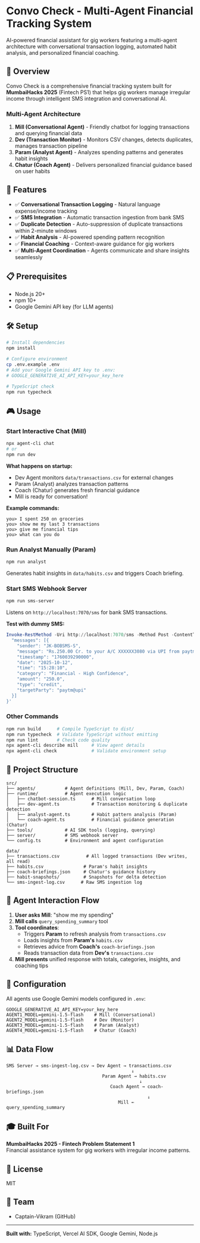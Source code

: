# Convo Check - Multi-Agent Financial Tracking System

AI-powered financial assistant for gig workers featuring a multi-agent architecture with conversational transaction logging, automated habit analysis, and personalized financial coaching.

## 🎯 Overview

Convo Check is a comprehensive financial tracking system built for **MumbaiHacks 2025** (Fintech PS1) that helps gig workers manage irregular income through intelligent SMS integration and conversational AI.

### Multi-Agent Architecture

1. **Mill (Conversational Agent)** - Friendly chatbot for logging transactions and querying financial data
2. **Dev (Transaction Monitor)** - Monitors CSV changes, detects duplicates, manages transaction pipeline
3. **Param (Analyst Agent)** - Analyzes spending patterns and generates habit insights
4. **Chatur (Coach Agent)** - Delivers personalized financial guidance based on user habits

## 🚀 Features

- ✅ **Conversational Transaction Logging** - Natural language expense/income tracking
- ✅ **SMS Integration** - Automatic transaction ingestion from bank SMS
- ✅ **Duplicate Detection** - Auto-suppression of duplicate transactions within 2-minute windows
- ✅ **Habit Analysis** - AI-powered spending pattern recognition
- ✅ **Financial Coaching** - Context-aware guidance for gig workers
- ✅ **Multi-Agent Coordination** - Agents communicate and share insights seamlessly

## 📋 Prerequisites

- Node.js 20+
- npm 10+
- Google Gemini API key (for LLM agents)

## 🛠️ Setup

```bash
# Install dependencies
npm install

# Configure environment
cp .env.example .env
# Add your Google Gemini API key to .env:
# GOOGLE_GENERATIVE_AI_API_KEY=your_key_here

# TypeScript check
npm run typecheck
```

## 🎮 Usage

### Start Interactive Chat (Mill)

```bash
npx agent-cli chat
# or
npm run dev
```

**What happens on startup:**

- Dev Agent monitors `data/transactions.csv` for external changes
- Param (Analyst) analyzes transaction patterns
- Coach (Chatur) generates fresh financial guidance
- Mill is ready for conversation!

**Example commands:**

```
you> I spent 250 on groceries
you> show me my last 3 transactions
you> give me financial tips
you> what can you do
```

### Run Analyst Manually (Param)

```bash
npm run analyst
```

Generates habit insights in `data/habits.csv` and triggers Coach briefing.

### Start SMS Webhook Server

```bash
npm run sms-server
```

Listens on `http://localhost:7070/sms` for bank SMS transactions.

**Test with dummy SMS:**

```powershell
Invoke-RestMethod -Uri http://localhost:7070/sms -Method Post -ContentType 'application/json' -Body '{
  "messages": [{
    "sender": "JK-BOBSMS-S",
    "message": "Rs.250.00 Cr. to your A/C XXXXXX3080 via UPI from paytm@upi. Ref:991124333201.",
    "timestamp": "1760039290000",
    "date": "2025-10-12",
    "time": "15:28:10",
    "category": "Financial - High Confidence",
    "amount": "250.0",
    "type": "credit",
    "targetParty": "paytm@upi"
  }]
}'
```

### Other Commands

```bash
npm run build      # Compile TypeScript to dist/
npm run typecheck  # Validate TypeScript without emitting
npm run lint       # Check code quality
npx agent-cli describe mill     # View agent details
npx agent-cli check             # Validate environment setup
```

## 📁 Project Structure

```
src/
├── agents/           # Agent definitions (Mill, Dev, Param, Coach)
├── runtime/          # Agent execution logic
│   ├── chatbot-session.ts      # Mill conversation loop
│   ├── dev-agent.ts            # Transaction monitoring & duplicate detection
│   ├── analyst-agent.ts        # Habit pattern analysis (Param)
│   └── coach-agent.ts          # Financial guidance generation (Chatur)
├── tools/            # AI SDK tools (logging, querying)
├── server/           # SMS webhook server
└── config.ts         # Environment and agent configuration

data/
├── transactions.csv          # All logged transactions (Dev writes, all read)
├── habits.csv               # Param's habit insights
├── coach-briefings.json     # Chatur's guidance history
├── habit-snapshots/         # Snapshots for delta detection
└── sms-ingest-log.csv      # Raw SMS ingestion log
```

## 🤖 Agent Interaction Flow

1. **User asks Mill**: "show me my spending"
2. **Mill calls** `query_spending_summary` tool
3. **Tool coordinates**:
   - Triggers **Param** to refresh analysis from `transactions.csv`
   - Loads insights from **Param's** `habits.csv`
   - Retrieves advice from **Coach's** `coach-briefings.json`
   - Reads transaction data from **Dev's** `transactions.csv`
4. **Mill presents** unified response with totals, categories, insights, and coaching tips

## 🔧 Configuration

All agents use Google Gemini models configured in `.env`:

```env
GOOGLE_GENERATIVE_AI_API_KEY=your_key_here
AGENT1_MODEL=gemini-1.5-flash    # Mill (Conversational)
AGENT2_MODEL=gemini-1.5-flash    # Dev (Monitor)
AGENT3_MODEL=gemini-1.5-flash    # Param (Analyst)
AGENT4_MODEL=gemini-1.5-flash    # Chatur (Coach)
```

## 📊 Data Flow

```
SMS Server → sms-ingest-log.csv → Dev Agent → transactions.csv
                                               ↓
                                    Param Agent → habits.csv
                                                  ↓
                                       Coach Agent → coach-briefings.json
                                                     ↓
                                          Mill ← query_spending_summary
```

## 🎓 Built For

**MumbaiHacks 2025 - Fintech Problem Statement 1**  
Financial assistance system for gig workers with irregular income patterns.

## 📝 License

MIT

## 👥 Team

- Captain-Vikram (GitHub)

---

**Built with:** TypeScript, Vercel AI SDK, Google Gemini, Node.js
